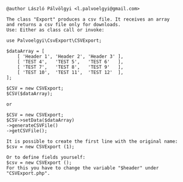       
    @author László Pálvölgyi <l.palvoelgyi@gmail.com> 
    
    The class "Export" produces a csv file. It receives an array
    and returns a csv file only for downloads.
    Use: Either as class call or invoke:
    
    use Palvoelgyi\CsvExport\CSVExport;

    $dataArray = [ 
        [ 'Header 1', 'Header 2', 'Header 3' ],
        [ 'TEST 4',   'TEST 5',   'TEST 6'   ],
        [ 'TEST 7',   'TEST 8',   'TEST 9'   ],
        [ 'TEST 10',  'TEST 11',  'TEST 12'  ],
    ];

    $CSV = new CSVExport;
    $CSV($dataArray);

    or

    $CSV = new CSVExport;
    $CSV->setData($dataArray)
    ->generateCSVFile()
    ->getCSVFile();

    It is possible to create the first line with the original name:
    $csv = new CSVExport (1);

    Or to define fields yourself:
    $csv = new CSVExport ();
    For this you have to change the variable "$header" under "CSVExport.php".